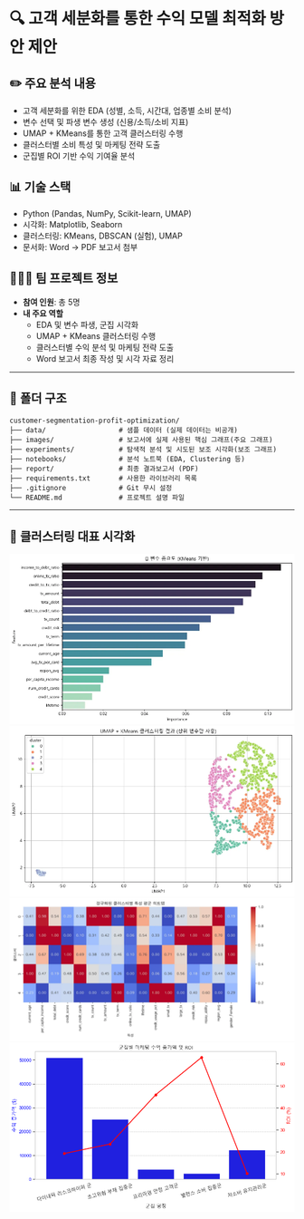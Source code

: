 # 🔍 고객 세분화를 통한 수익 모델 최적화 방안 제안

## ✏️ 주요 분석 내용

- 고객 세분화를 위한 EDA (성별, 소득, 시간대, 업종별 소비 분석)
- 변수 선택 및 파생 변수 생성 (신용/소득/소비 지표)
- UMAP + KMeans를 통한 고객 클러스터링 수행
- 클러스터별 소비 특성 및 마케팅 전략 도출
- 군집별 ROI 기반 수익 기여율 분석

## 📊 기술 스택

- Python (Pandas, NumPy, Scikit-learn, UMAP)
- 시각화: Matplotlib, Seaborn
- 클러스터링: KMeans, DBSCAN (실험), UMAP
- 문서화: Word → PDF 보고서 첨부

## 🧑‍🤝‍🧑 팀 프로젝트 정보

- **참여 인원**: 총 5명
- **내 주요 역할**
  - EDA 및 변수 파생, 군집 시각화
  - UMAP + KMeans 클러스터링 수행
  - 클러스터별 수익 분석 및 마케팅 전략 도출
  - Word 보고서 최종 작성 및 시각 자료 정리

---

## 📁 폴더 구조

```
customer-segmentation-profit-optimization/
├── data/                  # 샘플 데이터 (실제 데이터는 비공개)
├── images/                # 보고서에 실제 사용된 핵심 그래프(주요 그래프)
├── experiments/           # 탐색적 분석 및 시도된 보조 시각화(보조 그래프)
├── notebooks/             # 분석 노트북 (EDA, Clustering 등)
├── report/                # 최종 결과보고서 (PDF)
├── requirements.txt       # 사용한 라이브러리 목록
├── .gitignore             # Git 무시 설정
└── README.md              # 프로젝트 설명 파일
```

---

## 📎 클러스터링 대표 시각화

![변수 중요도](images/feature_importance.png)  
![UMAP 클러스터링](images/umap_kmeans.png)  
![히트맵](images/cluster_heatmap.png)  
![ROI 및 수익 기여액](images/cluster_roi.png)
